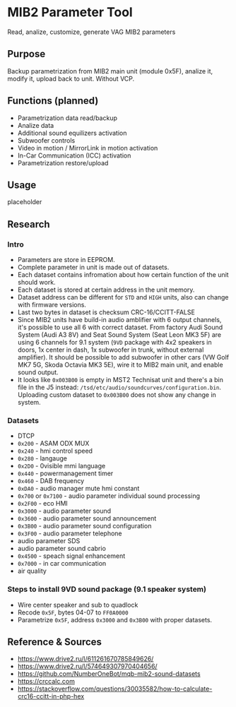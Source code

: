 # MIB2 Parameter Tool
Read, analize, customize, generate VAG MIB2 parameters

## Purpose ##
Backup parametrization from MIB2 main unit (module 0x5F), analize it, modify it, upload back to unit. Without VCP.

## Functions (planned) ##
* Parametrization data read/backup
* Analize data
* Additional sound equilizers activation
* Subwoofer controls
* Video in motion / MirrorLink in motion activation
* In-Car Communication (ICC) activation
* Parametrization restore/upload

## Usage ##
placeholder

## Research ##
### Intro ###
* Parameters are store in EEPROM.
* Complete parameter in unit is made out of datasets.
* Each dataset contains infromation about how certain function of the unit should work.
* Each dataset is stored at certain address in the unit memory.
* Dataset address can be different for `STD` and `HIGH` units, also can change with firmware versions.
* Last two bytes in dataset is checksum CRC-16/CCITT-FALSE
* Since MIB2 units have build-in audio amblifier with 6 output channels, it's possible to use all 6 with correct dataset. From factory Audi Sound System (Audi A3 8V) and Seat Sound System (Seat Leon MK3 5F) are using 6 channels for 9.1 system (`9VD` package with 4x2 speakers in doors, 1x center in dash, 1x subwoofer in trunk, without external amplifier). It should be possible to add subwoofer in other cars (VW Golf MK7 5G, Skoda Octavia MK3 5E), wire it to MIB2 main unit, and enable sound output.
* It looks like `0x003B00` is empty in MST2 Technisat unit and there's a bin file in the J5 instead: `/tsd/etc/audio/soundcurves/configuration.bin`. Uploading custom dataset to `0x003B00` does not show any change in system.

### Datasets ###
* DTCP
* `0x200` - ASAM ODX MUX
* `0x240` - hmi control speed
* `0x280` - langauge
* `0x2D0` - 0visible mmi language
* `0x440` - powermanagement timer
* `0x460` - DAB frequency
* `0xDA0` - audio manager mute hmi constant
* `0x700` or `0x7100` - audio parameter individual sound processing
* `0x2F00` - eco HMI
* `0x3000` - audio parameter sound
* `0x3600` - audio parameter sound announcement
* `0x3B00` - audio parameter sound configuration
* `0x3F00` - audio parameter telephone
* audio parameter SDS
* audio parameter sound cabrio
* `0x4500` - speach signal enhancement
* `0x7000` - in car communication
* air quality

### Steps to install 9VD sound package (9.1 speaker system)
* Wire center speaker and sub to quadlock
* Recode `0x5F`, bytes 04-07 to `FF0A0000`
* Parametrize `0x5F`, address `0x3000` and `0x3B00` with proper datasets.

## Reference & Sources ##
* https://www.drive2.ru/l/611261670785849626/
* https://www.drive2.ru/l/574649307970404656/
* https://github.com/NumberOneBot/mqb-mib2-sound-datasets
* https://crccalc.com
* https://stackoverflow.com/questions/30035582/how-to-calculate-crc16-ccitt-in-php-hex
